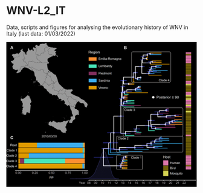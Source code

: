 # WNV-L2_IT
Data, scripts and figures for analysing the evolutionary history of WNV in Italy (last data: 01/03/2022)

<img src="./plots/WNV-L2_phylodynamics.gif" width="700">
